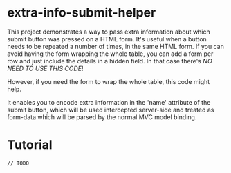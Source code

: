 extra-info-submit-helper
========================

This project demonstrates a way to pass extra information about which submit button was pressed on a HTML form.
It's useful when a button needs to be repeated a number of times, in the same HTML form.  If you can avoid 
having the form wrapping the whole table, you can add a form per row and just include the
details in a hidden field.  In that case there's *NO NEED TO USE THIS CODE*!

However, if you need the form to wrap the whole table, this code might help.

It enables you to encode extra information in the 'name' attribute of the submit button, which will be used
intercepted server-side and treated as form-data which will be parsed by the normal MVC model binding.

Tutorial
========
    // TODO
